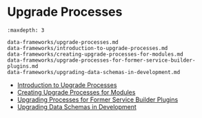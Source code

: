 # Upgrade Processes

```{toctree}
:maxdepth: 3

data-frameworks/upgrade-processes.md
data-frameworks/introduction-to-upgrade-processes.md 
data-frameworks/creating-upgrade-processes-for-modules.md
data-frameworks/upgrade-processes-for-former-service-builder-plugins.md
data-frameworks/upgrading-data-schemas-in-development.md
```
- [Introduction to Upgrade Processes](https://help.liferay.com/hc/en-us/articles/360031165731-Introduction-to-Upgrade-Processes)
- [Creating Upgrade Processes for Modules](https://help.liferay.com/hc/en-us/articles/360031165751-Creating-Upgrade-Processes-for-Modules)
- [Upgrading Processes for Former Service Builder Plugins](https://help.liferay.com/hc/en-us/articles/360030826132-Upgrade-Processes-for-Former-Service-Builder-Plugins)
- [Upgrading Data Schemas in Development](https://help.liferay.com/hc/en-us/articles/360031165791-Upgrading-Data-Schemas-in-Development)